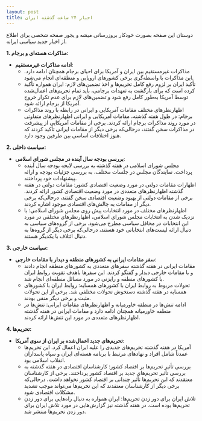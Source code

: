 ```yaml
---
layout: post
title: اخبار ۲۴ ساعت گذشته ایران
---
```


دوستان این صفحه بصورت خودکار بروزرسانی میشه و یجور صفحه شخصی برای اطلاع از اخبار جدید سیاسی ایرانه.

**1. مذاکرات هسته‌ای و برجام:**

* **ادامه مذاکرات غیرمستقیم**:
    * مذاکرات غیرمستقیم بین ایران و آمریکا برای احیای برجام همچنان ادامه دارد. این مذاکرات با واسطه‌گری برخی کشورهای اروپایی و منطقه‌ای انجام می‌شود.
    * تأکید ایران بر لزوم رفع کامل تحریم‌ها و اخذ تضمین‌های لازم: ایران همواره تأکید کرده است که برای بازگشت به تعهدات برجامی، باید تمام تحریم‌های اعمال‌شده توسط آمریکا به‌طور کامل رفع شود و تضمین‌های لازم برای عدم تکرار خروج آمریکا از برجام ارائه شود.
    * اظهارنظرهای مختلف مقامات آمریکایی و ایرانی در رابطه با روند مذاکرات برجام: در طول هفته گذشته، مقامات آمریکایی و ایرانی اظهارنظرهای متفاوتی در مورد روند مذاکرات برجام ارائه کردند. برخی از مقامات آمریکایی از پیشرفت در مذاکرات سخن گفتند، درحالی‌که برخی دیگر از مقامات ایرانی تأکید کردند که هنوز اختلافات اساسی بین طرفین وجود دارد.

**2. سیاست داخلی:**

* **بررسی بودجه سال آینده در مجلس شورای اسلامی**:
    * مجلس شورای اسلامی در هفته گذشته به بررسی لایحه بودجه سال آینده پرداخت. نمایندگان مجلس در جلسات مختلف، به بررسی جزئیات بودجه و ارائه پیشنهادات خود پرداختند.
    * اظهارات مقامات دولتی در مورد وضعیت اقتصادی کشور: مقامات دولتی در هفته گذشته اظهارنظرهای متعددی در مورد وضعیت اقتصادی کشور ارائه کردند. برخی از مقامات دولتی از بهبود وضعیت اقتصادی سخن گفتند، درحالی‌که برخی دیگر از مقامات به چالش‌های اقتصادی موجود اشاره کردند.
    * اظهارنظرهای مختلف در مورد انتخابات پیش روی مجلس شورای اسلامی: با نزدیک شدن به انتخابات مجلس شورای اسلامی، اظهارنظرهای مختلفی در مورد این انتخابات در محافل سیاسی مطرح می‌شود. برخی از گروه‌های سیاسی به دنبال ارائه لیست‌های انتخاباتی خود هستند، درحالی‌که برخی دیگر از گروه‌ها به دنبال ائتلاف با یکدیگر هستند.

**3. سیاست خارجی:**

* **سفر مقامات ایرانی به کشورهای منطقه و دیدار با مقامات خارجی**:
    * مقامات ایرانی در هفته گذشته سفرهای متعددی به کشورهای منطقه انجام دادند و با مقامات خارجی دیدار و گفتگو کردند. این سفرها باهدف تقویت روابط ایران با کشورهای منطقه و رایزنی در مورد مسائل منطقه‌ای انجام شد.
    * تحولات مربوط به روابط ایران با کشورهای همسایه: روابط ایران با کشورهای همسایه در هفته گذشته دستخوش تحولات مختلفی شد. برخی از این تحولات مثبت و برخی دیگر منفی بودند.
    * ادامه تنش‌ها در منطقه خاورمیانه و اظهارنظرهای مقامات ایرانی: تنش‌ها در منطقه خاورمیانه همچنان ادامه دارد و مقامات ایرانی در هفته گذشته اظهارنظرهای متعددی در مورد این تنش‌ها ارائه کردند.

**4. تحریم‌ها:**

* **تحریم‌های جدید اعمال‌شده بر ایران از سوی آمریکا**:
    * آمریکا در هفته گذشته تحریم‌های جدیدی را علیه ایران اعمال کرد. این تحریم‌ها عمدتاً شامل افراد و نهادهای مرتبط با برنامه هسته‌ای ایران و سپاه پاسداران انقلاب اسلامی بود.
    * بررسی تأثیر تحریم‌ها بر اقتصاد کشور: کارشناسان اقتصادی در هفته گذشته به بررسی تأثیر تحریم‌های جدید بر اقتصاد کشور پرداختند. برخی از کارشناسان معتقدند که این تحریم‌ها تأثیر چندانی بر اقتصاد کشور نخواهد داشت، درحالی‌که برخی دیگر از کارشناسان معتقدند که این تحریم‌ها می‌تواند موجب تشدید مشکلات اقتصادی شود.
    * تلاش ایران برای دور زدن تحریم‌ها: ایران همواره به دنبال راه‌هایی برای دور زدن تحریم‌ها بوده است. در هفته گذشته نیز گزارش‌هایی در مورد تلاش ایران برای دور زدن تحریم‌ها منتشر شد.
